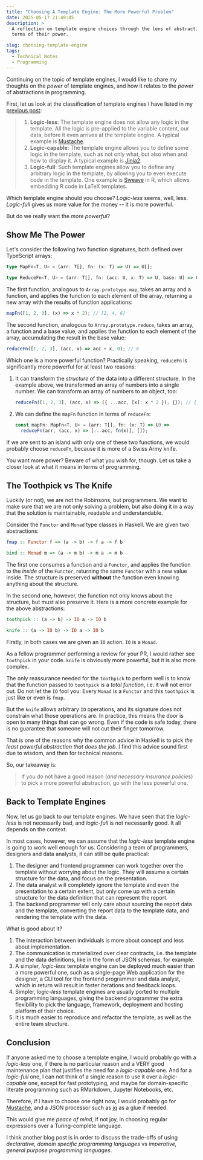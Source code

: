 ```yaml
---
title: "Choosing A Template Engine: The More Powerful Problem"
date: 2025-05-17 21:49:05
description: >
  A reflection on template engine choices through the lens of abstractions in
  terms of their power.

slug: choosing-template-engine
tags:
  - Technical Notes
  - Programming
---
```


Continuing on the topic of template engines, I would like to share my thoughts
on the _power_ of template engines, and how it relates to the _power_ of
abstractions in programming.

<!--more-->

First, let us look at the classification of template engines I have listed in my
[previous post]:

> 1. **Logic-less**: The template engine does not allow any logic in the
>    template. All the logic is pre-applied to the variable content, our data,
>    before it even arrives at the template engine. A typical example is
>    [Mustache].
> 2. **Logic-capable**: The template engine allows you to define some logic in
>    the template, such as not only what, but also when and how to display it. A
>    typical example is [Jinja2].
> 3. **Logic-full**: Such template engines allow you to define any arbitrary
>    logic in the template, by allowing you to even execute code in the
>    template. One example is [Sweave] in R, which allows embedding R code in
>    LaTeX templates.

Which template engine should you choose? _Logic-less_ seems, well, less.
_Logic-full_ gives us more value for the money -- it is more powerful.

But do we really want the _more powerful_?

## Show Me The Power

Let's consider the following two function signatures, both defined over
TypeScript arrays:

```ts
type MapFn<T, U> = (arr: T[], fn: (x: T) => U) => U[];

type ReduceFn<T, U> = (arr: T[], fn: (acc: U, x: T) => U, base: U) => U;
```

The first function, analogous to `Array.prototype.map`, takes an array and a
function, and applies the function to each element of the array, returning a new
array with the results of function applications:

```ts
mapFn([1, 2, 3], (x) => x * 2); // [2, 4, 6]
```

The second function, analogous to `Array.prototype.reduce`, takes an array, a
function and a base value, and applies the function to each element of the
array, accumulating the result in the base value:

```ts
reduceFn([1, 2, 3], (acc, x) => acc + x, 0); // 6
```

Which one is a more powerful function? Practically speaking, `reduceFn` is
significantly more powerful for at least two reasons:

1. It can transform the _structure_ of the data into a different structure. In
   the example above, we transformed an array of numbers into a single number.
   We can transform an array of numbers to an object, too:

   ```ts
   reduceFn([1, 2, 3], (acc, x) => ({ ...acc, [x]: x * 2 }), {}); // { 1: 2, 2: 4, 3: 6 }
   ```

2. We can define the `mapFn` function in terms of `reduceFn`:

   ```ts
   const mapFn: MapFn<T, U> = (arr: T[], fn: (x: T) => U) =>
     reduceFn(arr, (acc, x) => [...acc, fn(x)], []);
   ```

If we are sent to an island with only one of these two functions, we would
probably choose `reduceFn`, because it is more of a Swiss Army knife.

You want more power? Beware of what you wish for, though. Let us take a closer
look at what it means in terms of programming.

## The Toothpick vs The Knife

Luckily (or not), we are not the Robinsons, but programmers. We want to make
sure that we are not only solving a problem, but also doing it in a way that the
solution is maintainable, readable and understandable.

Consider the `Functor` and `Monad` type classes in Haskell. We are given two
abstractions:

```haskell
fmap :: Functor f => (a -> b) -> f a -> f b

bind :: Monad m => (a -> m b) -> m a -> m b
```

The first one consumes a function and a `Functor`, and applies the function to
the _inside_ of the `Functor`, returning the same `Functor` with a new value
inside. The structure is preserved **without** the function even knowing
anything about the structure.

In the second one, however, the function not only knows about the structure, but
must also preserve it. Here is a more concrete example for the above
abstractions:

```haskell
toothpick :: (a -> b) -> IO a -> IO b

knife :: (a -> IO b) -> IO a -> IO b
```

Firstly, in both cases we are given an `IO` action. `IO` is a `Monad`.

As a fellow programmer performing a review for your PR, I would rather see
`toothpick` in your code. `knife` is obviously more powerful, but it is also
more complex.

The only reassurance needed for the `toothpick` to perform well is to know that
the function passed to `toothpick` is a _total function_, i.e. it will not error
out. Do not let the `IO` fool you: Every `Monad` is a `Functor` and this
`toothpick` is just like or even is `fmap`.

But the `knife` allows arbitrary `IO` operations, and its signature does not
constrain what those operations are. In practice, this means the door is open to
many things that can go wrong. Even if the code is safe today, there is no
guarantee that someone will not cut their finger tomorrow.

That is one of the reasons why the common advice in Haskell is to pick _the
least powerful abstraction that does the job_. I find this advice sound first
due to wisdom, and then for technical reasons.

So, our takeaway is:

> If you do not have a good reason (_and necessary insurance policies_) to pick
> a more powerful abstraction, go with the less powerful one.

## Back to Template Engines

Now, let us go back to our template engines. We have seen that the _logic-less_
is not necessarily bad, and _logic-full_ is not necessarily good. It all depends
on the context.

In most cases, however, we can assume that the _logic-less_ template engine is
going to work well enough for us. Considering a team of programmers, designers
and data analysts, it can still be quite practical:

1. The designer and frontend programmer can work together over the template
   without worrying about the logic. They will assume a certain structure for
   the data, and focus on the presentation.
2. The data analyst will completely ignore the template and even the
   presentation to a certain extent, but only come up with a certain structure
   for the data definition that can represent the report.
3. The backend programmer will only care about sourcing the report data and the
   template, converting the report data to the template data, and rendering the
   template with the data.

What is good about it?

1. The interaction between individuals is more about concept and less about
   implementation.
2. The communication is materialized over clear contracts, i.e. the template and
   the data definitions, like in the form of JSON schemas, for example.
3. A simpler, _logic-less_ template engine can be deployed much easier than a
   more powerful one, such as a single-page Web application for the designer, a
   CLI tool for the frontend programmer and data analyst, which in return will
   result in faster iterations and feedback loops.
4. Simpler, _logic-less_ template engines are usually ported to multiple
   programming languages, giving the backend programmer the extra flexibility to
   pick the language, framework, deployment and hosting platform of their
   choice.
5. It is much easier to reproduce and refactor the template, as well as the
   entire team structure.

## Conclusion

If anyone asked me to choose a template engine, I would probably go with a
_logic-less_ one, if there is no particular reason and a VERY good maintenance
plan that justifies the need for a _logic-capable_ one. And for a _logic-full_
one, I can not think of a single reason to use it over a _logic-capable_ one,
except for fast prototyping, and maybe for domain-specific literate programming
such as RMarkdown, Jupyter Notebooks, etc.

Therefore, if I have to choose one right now, I would probably go for
[Mustache], and a JSON processor such as [jq] as a glue if needed.

This would give me _peace of mind_, if not joy, in choosing regular expressions
over a Turing-complete language.

I think another blog post is in order to discuss the trade-offs of using
_declarative, domain specific programming languages_ vs _imperative, general
purpose programming languages_.

<!-- REFERENCES -->

[Jinja2]: https://jinja.palletsprojects.com/
[Mustache]: https://mustache.github.io/
[Sweave]: https://cran.r-project.org/web/packages/Sweave/index.html
[jq]: https://stedolan.github.io/jq/
[previous post]: ../thinking-in-templates

